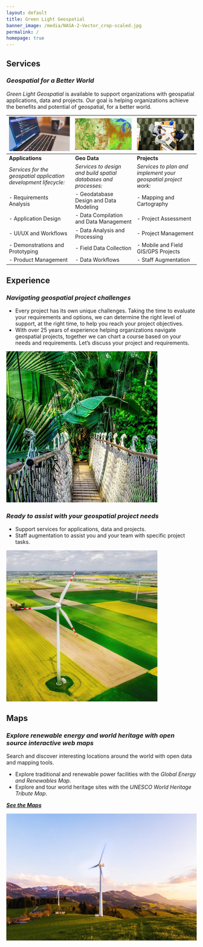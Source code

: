 ```yaml
---
layout: default
title: Green Light Geospatial
banner_image: /media/NASA-2-Vector_crop-scaled.jpg
permalink: /
homepage: true
---
```

  
## Services
### *Geospatial for a Better World*

*Green Light Geospatial* is available to support organizations with geospatial applications, data and projects. Our goal is helping organizations achieve the benefits and potential of geospatial, for a better world.

| <img src="media/Application-Design.jpg" alt="Application-Design" width="300">  | <img src="media/Landcover-600.jpg" alt="Geo Data" width="300"> | <img src="media/Project-Consulting.jpg" alt="Projects" width="400"> |
|----------|----------|----------|
| **Applications** | **Geo Data** | **Projects** |
|*Services for the geospatial application development lifecycle:*  |*Services to design and build spatial databases and processes:*  |*Services to plan and implement your geospatial project work:*  |
|- Requirements Analysis  |- Geodatabase Design and Data Modeling  |- Mapping and Cartography  |
|- Application Design  |- Data Compilation and Data Management  |- Project Assessment  |
|- UI/UX and Workflows  |- Data Analysis and Processing  |- Project Management  |
|- Demonstrations and Prototyping  |- Field Data Collection  |- Mobile and Field GIS/GPS Projects  |
|- Product Management  |- Data Workflows  |- Staff Augmentation  |


## Experience
### *Navigating geospatial project challenges*
- Every project has its own unique challenges. Taking the time to evaluate your requirements and options, we can determine the right level of support, at the right time, to help you reach your project objectives.
- With over 25 years of experience helping organizations navigate geospatial projects, together we can chart a course based on your needs and requirements. Let’s discuss your project and requirements.

<img src="media/Projects-bridge-800.jpg" alt="Bridge" width="400">

### *Ready to assist with your geospatial project needs*
* Support services for applications, data and projects.
* Staff augmentation to assist you and your team with specific project tasks.

<img src="media/windmills-square-800.jpg" alt="Wind turbine" width="400">

## Maps
### *Explore renewable energy and world heritage with open source interactive web maps*
Search and discover interesting locations around the world with open data and mapping tools.
* Explore traditional and renewable power facilities with the *Global Energy and Renewables Map*.
* Explore and tour world heritage sites with the *UNESCO World Heritage Tribute Map*.
  
[***See the Maps***](/maps.md)

<img src="media/wind-turbine-green_mountains.jpg" alt="Wind turbine mountains" width="800">

